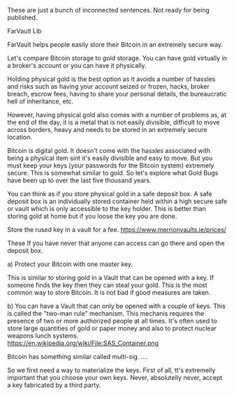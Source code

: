 These are just a bunch of inconnected sentences. Not ready for being published.

FarVault Lib

FarVault helps people easily store their Bitcoin in an extremely secure way.

Let's compare Bitcoin storage to gold storage. You can have gold virtually in a broker's account or you can have it physically.

Holding physical gold is the best option as it avoids a number of hassles and risks such as having your account seized or frozen, hacks, broker breach, escrow fees, having to share your personal details, the bureaucratic hell of inheritance, etc.

However, having physical gold also comes with a number of problems as, at the end of the day, it is a metal that is not easily divisible, difficult to move across borders, heavy and needs to be stored in an extremely secure location.

Bitcoin is digital gold. It doesn't come with the hassles associated with being a physical item sint it's easily divisible and easy to move. But you must keep your keys (your passwords for the Bitcoin system) extremely secure. This is somewhat similar to gold. So let's explore what Gold Bugs have been up to over the last five thousand years.

You can think as if you store physical gold in a safe deposit box. A safe deposit box is an individually stored container held within a high secure safe or vault which is only accessible to the key holder.
This is better than storing gold at home but if you loose the key you are done.

Store the rused key in a vault for a fee.
https://www.merrionvaults.ie/prices/


These If you have never  that anyone can access can go there and open the deposit box.

a) Protect your Bitcoin with one master key.

This is similar to storing gold in a Vault that can be opened with a key. If someone finds the key then they can steal your gold.
This is the most common way to store Bitcoin. It is not bad if good measures are taken.

b) You can have a Vault that can only be opened with a couple of keys. This is called the "two-man rule" mechanism. This mechanis requires the presence of two or more authorized people at all times. It's often used to store large quantities of gold or paper money and also to protect nuclear weapons lunch systems.
https://en.wikipedia.org/wiki/File:SAS_Container.png

Bitcoin has something similar called multi-sig.
....


So we first need a way to materialize the keys. First of all, tt's extremelly important that you choose your own keys. Never, absolutelly never, accept a key fabricated by a third party.



